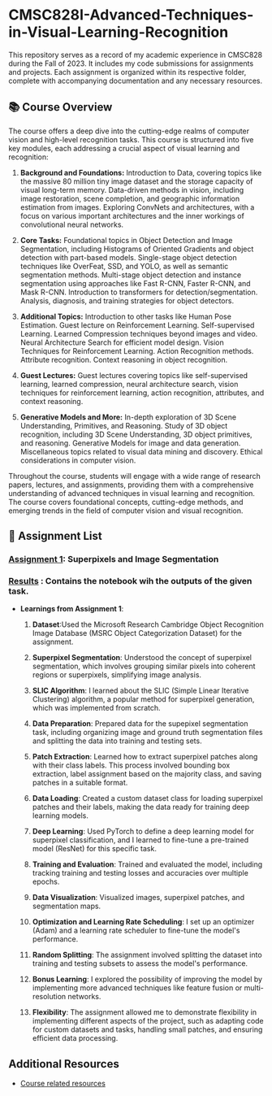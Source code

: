 # CMSC828I-Advanced-Techniques-in-Visual-Learning-Recognition
This repository serves as a record of my academic experience in CMSC828 during the Fall of 2023. It includes my code submissions for assignments and projects. Each assignment is organized within its respective folder, complete with accompanying documentation and any necessary resources.

## 📚 Course Overview
The course offers a deep dive into the cutting-edge realms of computer vision and high-level recognition tasks. This course is structured into five key modules, each addressing a crucial aspect of visual learning and recognition:

1. **Background and Foundations:** Introduction to Data, covering topics like the massive 80 million tiny image dataset and the storage capacity of visual long-term memory. Data-driven methods in vision, including image restoration, scene completion, and geographic information estimation from images. Exploring ConvNets and architectures, with a focus on various important architectures and the inner workings of convolutional neural networks.

2. **Core Tasks:** Foundational topics in Object Detection and Image Segmentation, including Histograms of Oriented Gradients and object detection with part-based models. Single-stage object detection techniques like OverFeat, SSD, and YOLO, as well as semantic segmentation methods. Multi-stage object detection and instance segmentation using approaches like Fast R-CNN, Faster R-CNN, and Mask R-CNN. Introduction to transformers for detection/segmentation. Analysis, diagnosis, and training strategies for object detectors.

4. **Additional Topics:** Introduction to other tasks like Human Pose Estimation. Guest lecture on Reinforcement Learning. Self-supervised Learning. Learned Compression techniques beyond images and video. Neural Architecture Search for efficient model design. Vision Techniques for Reinforcement Learning. Action Recognition methods. Attribute recognition. Context reasoning in object recognition.

5. **Guest Lectures:** Guest lectures covering topics like self-supervised learning, learned compression, neural architecture search, vision techniques for reinforcement learning, action recognition, attributes, and context reasoning.

6. **Generative Models and More:** In-depth exploration of 3D Scene Understanding, Primitives, and Reasoning. Study of 3D object recognition, including 3D Scene Understanding, 3D object primitives, and reasoning. Generative Models for image and data generation. Miscellaneous topics related to visual data mining and discovery. Ethical considerations in computer vision.

Throughout the course, students will engage with a wide range of research papers, lectures, and assignments, providing them with a comprehensive understanding of advanced techniques in visual learning and recognition. The course covers foundational concepts, cutting-edge methods, and emerging trends in the field of computer vision and visual recognition.


## 📄 Assignment List
### [Assignment 1](https://github.com/Rishikesh-Jadhav/CMSC828I-Advanced-Techniques-in-Visual-Learning-Recognition/tree/main/Assignment1): Superpixels and Image Segmentation

### [Results](https://github.com/Rishikesh-Jadhav/CMSC828I-Advanced-Techniques-in-Visual-Learning-Recognition/blob/main/Assignment1/rjadhav1(119256534)cmsc828I_fall2023_HW1.ipynb) : Contains the notebook wih the outputs of the given task.

- **Learnings from Assignment 1**:
  
  1. **Dataset**:Used the Microsoft Research Cambridge Object Recognition Image Database (MSRC Object Categorization Dataset) for the assignment.
     
  2. **Superpixel Segmentation**: Understood the concept of superpixel segmentation, which involves grouping similar pixels into coherent regions or superpixels, simplifying image analysis.

  3. **SLIC Algorithm**: I learned about the SLIC (Simple Linear Iterative Clustering) algorithm, a popular method for superpixel generation, which was implemented from scratch.

  4. **Data Preparation**: Prepared data for the supepixel segmentation task, including organizing image and ground truth segmentation files and splitting the data into training and testing sets.

  5. **Patch Extraction**: Learned how to extract superpixel patches along with their class labels. This process involved bounding box extraction, label assignment based on the majority class, and saving patches in a suitable format.

  6. **Data Loading**: Created a custom dataset class for loading superpixel patches and their labels, making the data ready for training deep learning models.

  7. **Deep Learning**: Used PyTorch to define a deep learning model for superpixel classification, and I learned to fine-tune a pre-trained model (ResNet) for this specific task.

  8. **Training and Evaluation**: Trained and evaluated the model, including tracking training and testing losses and accuracies over multiple epochs.

  9. **Data Visualization**: Visualized images, superpixel patches, and segmentation maps.

  10. **Optimization and Learning Rate Scheduling**: I set up an optimizer (Adam) and a learning rate scheduler to fine-tune the model's performance.

  11. **Random Splitting**: The assignment involved splitting the dataset into training and testing subsets to assess the model's performance.

  12. **Bonus Learning**: I explored the possibility of improving the model by implementing more advanced techniques like feature fusion or multi-resolution networks.

  13. **Flexibility**: The assignment allowed me to demonstrate flexibility in implementing different aspects of the project, such as adapting code for custom datasets and tasks, handling small patches, and ensuring efficient data   processing.


## Additional Resources
- [Course related resources](https://www.cs.umd.edu/class/fall2023/cmsc828i/)


